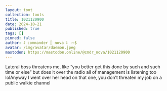 ```yaml
---
layout: toot
collection: toots
title: 1021120900
date: 2024-10-21
published: true
tags: []
pinned: false
author: ⸸ commander ░ nova ⸸ :~$
avatar: /img/avatar/daemon.jpeg
mastodon: https://mastodon.online/@cmdr_nova/1021120900
---
```


Lateral boss threatens me, like “you better get this done by such and such time or else” but does it over the radio all of management is listening too lolAnyway I went over her head on that one, you don’t threaten my job on a public walkie channel
